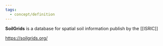 ```yaml
---
tags:
  - concept/definition
---
```

**SoilGrids** is a database for spatial soil information publish by the [[ISRIC]]

https://soilgrids.org/